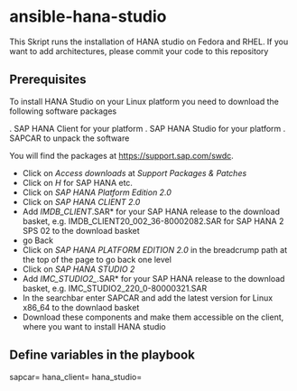 # ansible-hana-studio
This Skript runs the installation of HANA studio on Fedora and RHEL.
If you want to add architectures, please commit your code to this repository

## Prerequisites

To install HANA Studio on your Linux platform you need to download the following software packages

 . SAP HANA Client for your platform
 . SAP HANA Studio for your platform
 . SAPCAR to unpack the software

You will find the packages at https://support.sap.com/swdc. 
 - Click on *Access downloads* at *Support Packages & Patches*
 - Click on *H* for SAP HANA etc.
 - Click on *SAP HANA Platform Edition 2.0*
 - Click on *SAP HANA CLIENT 2.0*
 - Add *IMDB_CLIENT*.SAR* for your SAP HANA release to the download basket, e.g. IMDB_CLIENT20_002_36-80002082.SAR for SAP HANA 2 SPS 02 to the download basket 
 - go Back
 - Click on *SAP HANA PLATFORM EDITION 2.0* in the breadcrump path at the top of the page to go back one level
 - Click on *SAP HANA STUDIO 2*
 - Add *IMC_STUDIO2_*.SAR* for your SAP HANA release to the download basket, e.g. IMC_STUDIO2_220_0-80000321.SAR
 - In the searchbar enter SAPCAR and add the latest version for Linux x86_64 to the downlaod basket
 - Download these components and make them accessible on the client, where you want to install HANA studio

## Define variables in the playbook

sapcar=<path to sapcar executable>
hana_client=<path to previous downloaded SAP HANA Client>
hana_studio=<path to previous downloaded SAP HANA Studio package>


